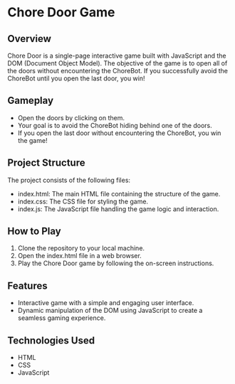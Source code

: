 # Chore Door Game

## Overview
Chore Door is a single-page interactive game built with JavaScript and the DOM (Document Object Model). The objective of the game is to open all of the doors without encountering the ChoreBot. If you successfully avoid the ChoreBot until you open the last door, you win!

## Gameplay
- Open the doors by clicking on them.
- Your goal is to avoid the ChoreBot hiding behind one of the doors.
- If you open the last door without encountering the ChoreBot, you win the game!

## Project Structure
The project consists of the following files:

- index.html: The main HTML file containing the structure of the game.
- index.css: The CSS file for styling the game.
- index.js: The JavaScript file handling the game logic and interaction.

## How to Play
1. Clone the repository to your local machine.
2. Open the index.html file in a web browser.
3. Play the Chore Door game by following the on-screen instructions.

## Features
- Interactive game with a simple and engaging user interface.
- Dynamic manipulation of the DOM using JavaScript to create a seamless gaming experience.

## Technologies Used
- HTML
- CSS
- JavaScript
